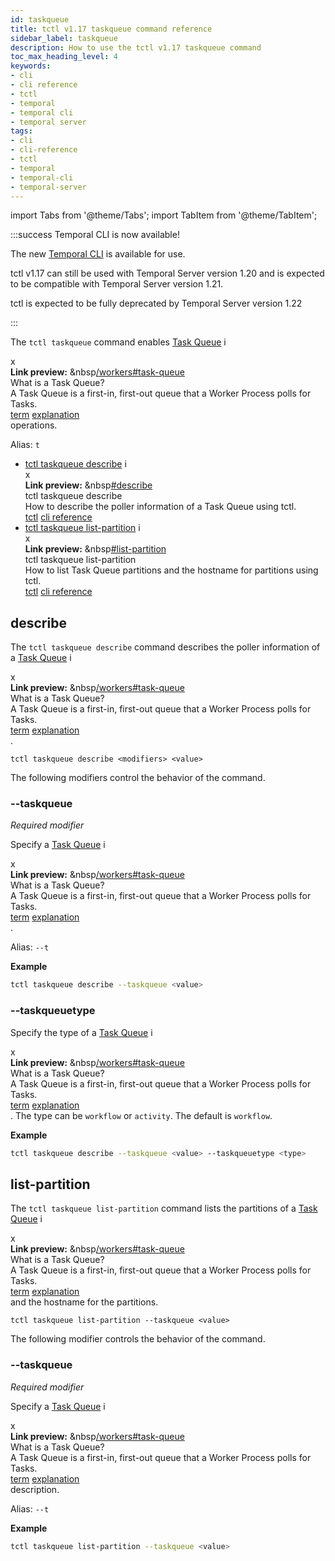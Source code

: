 ```yaml
---
id: taskqueue
title: tctl v1.17 taskqueue command reference
sidebar_label: taskqueue
description: How to use the tctl v1.17 taskqueue command
toc_max_heading_level: 4
keywords:
- cli
- cli reference
- tctl
- temporal
- temporal cli
- temporal server
tags:
- cli
- cli-reference
- tctl
- temporal
- temporal-cli
- temporal-server
---
```


<!-- THIS FILE IS GENERATED. DO NOT EDIT THIS FILE DIRECTLY -->

import Tabs from '@theme/Tabs';
import TabItem from '@theme/TabItem';

:::success Temporal CLI is now available!

The new [Temporal CLI](/cli) is available for use.

tctl v1.17 can still be used with Temporal Server version 1.20 and is expected to be compatible with Temporal Server version 1.21.

tctl is expected to be fully deprecated by Temporal Server version 1.22

:::

The `tctl taskqueue` command enables [Task Queue](/workers#task-queue) <span id="i-36bb998d-a72b-4e14-a34e-cdb67825c619" class="clickable-i clickable-link-preview">i</span><div id="preview-modal-36bb998d-a72b-4e14-a34e-cdb67825c619" class="preview-modal"><div class="modal-header"><div id="x-36bb998d-a72b-4e14-a34e-cdb67825c619" class="clickable-x clickable-link-preview">x</div><b>Link preview:</b>&nbsp;&nbsp<a href="/workers#task-queue">/workers#task-queue</a></div><div class="preview-modal-title">What is a Task Queue?</div><div class="preview-modal-description">A Task Queue is a first-in, first-out queue that a Worker Process polls for Tasks.</div><div class="preview-modal-tags"><a class="preview-modal-tag" href="/tags/term">term</a> <a class="preview-modal-tag" href="/tags/explanation">explanation</a></div></div> operations.

Alias: `t`

- [tctl taskqueue describe](#describe) <span id="i-1a8e09c5-38b8-4902-819f-1a365849652c" class="clickable-i clickable-link-preview">i</span><div id="preview-modal-1a8e09c5-38b8-4902-819f-1a365849652c" class="preview-modal"><div class="modal-header"><div id="x-1a8e09c5-38b8-4902-819f-1a365849652c" class="clickable-x clickable-link-preview">x</div><b>Link preview:</b>&nbsp;&nbsp<a href="#describe">#describe</a></div><div class="preview-modal-title">tctl taskqueue describe</div><div class="preview-modal-description">How to describe the poller information of a Task Queue using tctl.</div><div class="preview-modal-tags"><a class="preview-modal-tag" href="/tags/tctl">tctl</a> <a class="preview-modal-tag" href="/tags/cli reference">cli reference</a></div></div>
- [tctl taskqueue list-partition](#list-partition) <span id="i-fa60765f-5bd2-4a71-8f50-be8efc02c228" class="clickable-i clickable-link-preview">i</span><div id="preview-modal-fa60765f-5bd2-4a71-8f50-be8efc02c228" class="preview-modal"><div class="modal-header"><div id="x-fa60765f-5bd2-4a71-8f50-be8efc02c228" class="clickable-x clickable-link-preview">x</div><b>Link preview:</b>&nbsp;&nbsp<a href="#list-partition">#list-partition</a></div><div class="preview-modal-title">tctl taskqueue list-partition</div><div class="preview-modal-description">How to list Task Queue partitions and the hostname for partitions using tctl.</div><div class="preview-modal-tags"><a class="preview-modal-tag" href="/tags/tctl">tctl</a> <a class="preview-modal-tag" href="/tags/cli reference">cli reference</a></div></div>

## describe

The `tctl taskqueue describe` command describes the poller information of a [Task Queue](/workers#task-queue) <span id="i-e9603899-a631-4b3e-b199-2194456a7b99" class="clickable-i clickable-link-preview">i</span><div id="preview-modal-e9603899-a631-4b3e-b199-2194456a7b99" class="preview-modal"><div class="modal-header"><div id="x-e9603899-a631-4b3e-b199-2194456a7b99" class="clickable-x clickable-link-preview">x</div><b>Link preview:</b>&nbsp;&nbsp<a href="/workers#task-queue">/workers#task-queue</a></div><div class="preview-modal-title">What is a Task Queue?</div><div class="preview-modal-description">A Task Queue is a first-in, first-out queue that a Worker Process polls for Tasks.</div><div class="preview-modal-tags"><a class="preview-modal-tag" href="/tags/term">term</a> <a class="preview-modal-tag" href="/tags/explanation">explanation</a></div></div>.

`tctl taskqueue describe <modifiers> <value>`

The following modifiers control the behavior of the command.

### --taskqueue

_Required modifier_

Specify a [Task Queue](/workers#task-queue) <span id="i-04b921d1-96ba-413c-a46d-a143f1f82b7f" class="clickable-i clickable-link-preview">i</span><div id="preview-modal-04b921d1-96ba-413c-a46d-a143f1f82b7f" class="preview-modal"><div class="modal-header"><div id="x-04b921d1-96ba-413c-a46d-a143f1f82b7f" class="clickable-x clickable-link-preview">x</div><b>Link preview:</b>&nbsp;&nbsp<a href="/workers#task-queue">/workers#task-queue</a></div><div class="preview-modal-title">What is a Task Queue?</div><div class="preview-modal-description">A Task Queue is a first-in, first-out queue that a Worker Process polls for Tasks.</div><div class="preview-modal-tags"><a class="preview-modal-tag" href="/tags/term">term</a> <a class="preview-modal-tag" href="/tags/explanation">explanation</a></div></div>.

Alias: `--t`

**Example**

```bash
tctl taskqueue describe --taskqueue <value>
```

### --taskqueuetype

Specify the type of a [Task Queue](/workers#task-queue) <span id="i-62f64d90-fdba-408a-879d-35c38b01bdfc" class="clickable-i clickable-link-preview">i</span><div id="preview-modal-62f64d90-fdba-408a-879d-35c38b01bdfc" class="preview-modal"><div class="modal-header"><div id="x-62f64d90-fdba-408a-879d-35c38b01bdfc" class="clickable-x clickable-link-preview">x</div><b>Link preview:</b>&nbsp;&nbsp<a href="/workers#task-queue">/workers#task-queue</a></div><div class="preview-modal-title">What is a Task Queue?</div><div class="preview-modal-description">A Task Queue is a first-in, first-out queue that a Worker Process polls for Tasks.</div><div class="preview-modal-tags"><a class="preview-modal-tag" href="/tags/term">term</a> <a class="preview-modal-tag" href="/tags/explanation">explanation</a></div></div>.
The type can be `workflow` or `activity`.
The default is `workflow`.

**Example**

```bash
tctl taskqueue describe --taskqueue <value> --taskqueuetype <type>
```

## list-partition

The `tctl taskqueue list-partition` command lists the partitions of a [Task Queue](/workers#task-queue) <span id="i-90fc9eda-f459-452c-be80-c55d36422a69" class="clickable-i clickable-link-preview">i</span><div id="preview-modal-90fc9eda-f459-452c-be80-c55d36422a69" class="preview-modal"><div class="modal-header"><div id="x-90fc9eda-f459-452c-be80-c55d36422a69" class="clickable-x clickable-link-preview">x</div><b>Link preview:</b>&nbsp;&nbsp<a href="/workers#task-queue">/workers#task-queue</a></div><div class="preview-modal-title">What is a Task Queue?</div><div class="preview-modal-description">A Task Queue is a first-in, first-out queue that a Worker Process polls for Tasks.</div><div class="preview-modal-tags"><a class="preview-modal-tag" href="/tags/term">term</a> <a class="preview-modal-tag" href="/tags/explanation">explanation</a></div></div> and the hostname for the partitions.

`tctl taskqueue list-partition --taskqueue <value>`

The following modifier controls the behavior of the command.

### --taskqueue

_Required modifier_

Specify a [Task Queue](/workers#task-queue) <span id="i-b3626251-74cf-4f70-beab-da190c0f1446" class="clickable-i clickable-link-preview">i</span><div id="preview-modal-b3626251-74cf-4f70-beab-da190c0f1446" class="preview-modal"><div class="modal-header"><div id="x-b3626251-74cf-4f70-beab-da190c0f1446" class="clickable-x clickable-link-preview">x</div><b>Link preview:</b>&nbsp;&nbsp<a href="/workers#task-queue">/workers#task-queue</a></div><div class="preview-modal-title">What is a Task Queue?</div><div class="preview-modal-description">A Task Queue is a first-in, first-out queue that a Worker Process polls for Tasks.</div><div class="preview-modal-tags"><a class="preview-modal-tag" href="/tags/term">term</a> <a class="preview-modal-tag" href="/tags/explanation">explanation</a></div></div> description.

Alias: `--t`

**Example**

```bash
tctl taskqueue list-partition --taskqueue <value>
```

